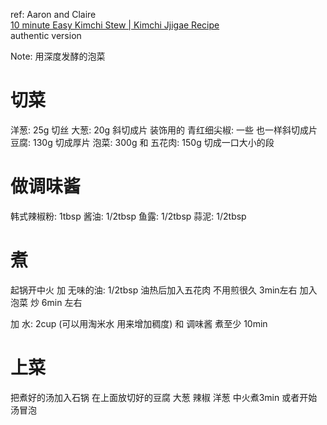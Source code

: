 ref: Aaron and Claire  
[10 minute Easy Kimchi Stew | Kimchi Jjigae Recipe](https://youtu.be/IEldUkfl3-s)  
authentic version

Note: 用深度发酵的泡菜

# 切菜
洋葱: 25g 切丝
大葱: 20g 斜切成片
装饰用的 青红细尖椒: 一些 也一样斜切成片
豆腐: 130g 切成厚片
泡菜: 300g 和 五花肉: 150g 切成一口大小的段

# 做调味酱
韩式辣椒粉: 1tbsp
酱油: 1/2tbsp
鱼露: 1/2tbsp
蒜泥: 1/2tbsp

# 煮
起锅开中火 加 无味的油: 1/2tbsp
油热后加入五花肉 不用煎很久 3min左右
加入泡菜 炒 6min 左右

加 水: 2cup (可以用淘米水 用来增加稠度) 和 调味酱
煮至少 10min 

# 上菜
把煮好的汤加入石锅 在上面放切好的豆腐 大葱 辣椒 洋葱
中火煮3min 或者开始汤冒泡
